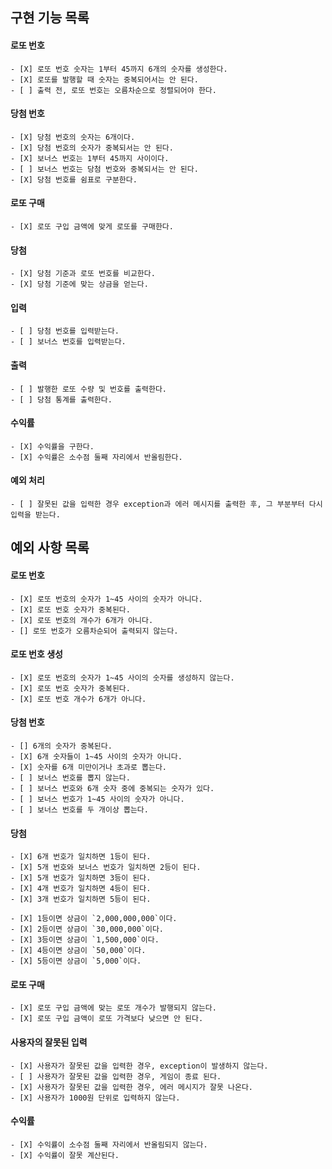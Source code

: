 ## 구현 기능 목록

#### 로또 번호
    - [X] 로또 번호 숫자는 1부터 45까지 6개의 숫자를 생성한다.
    - [X] 로또를 발행할 때 숫자는 중복되어서는 안 된다.
    - [ ] 출력 전, 로또 번호는 오름차순으로 정렬되어야 한다.


#### 당첨 번호
    - [X] 당첨 번호의 숫자는 6개이다.
    - [X] 당첨 번호의 숫자가 중복되서는 안 된다.
    - [X] 보너스 번호는 1부터 45까지 사이이다.
    - [ ] 보너스 번호는 당첨 번호와 중복되서는 안 된다.
    - [X] 당첨 번호를 쉼표로 구분한다.


#### 로또 구매
    - [X] 로또 구입 금액에 맞게 로또를 구매한다.


#### 당첨
    - [X] 당첨 기준과 로또 번호를 비교한다.
    - [X] 당첨 기준에 맞는 상금을 얻는다.

#### 입력
    - [ ] 당첨 번호를 입력받는다.
    - [ ] 보너스 번호를 입력받는다.


#### 출력
    - [ ] 발행한 로또 수량 및 번호를 출력한다.
    - [ ] 당첨 통계를 출력한다.


#### 수익률
    - [X] 수익률을 구한다.
    - [X] 수익률은 소수점 둘째 자리에서 반올림한다.


#### 예외 처리
    - [ ] 잘못된 값을 입력한 경우 exception과 에러 메시지를 출력한 후, 그 부분부터 다시 입력을 받는다.


## 예외 사항 목록

#### 로또 번호
    - [X] 로또 번호의 숫자가 1~45 사이의 숫자가 아니다.
    - [X] 로또 번호 숫자가 중복된다.
    - [X] 로또 번호의 개수가 6개가 아니다.
    - [] 로또 번호가 오름차순되어 출력되지 않는다.

#### 로또 번호 생성
    - [X] 로또 번호의 숫자가 1~45 사이의 숫자를 생성하지 않는다.
    - [X] 로또 번호 숫자가 중복된다.
    - [X] 로또 번호 개수가 6개가 아니다.

#### 당첨 번호
    - [] 6개의 숫자가 중복된다.
    - [X] 6개 숫자들이 1~45 사이의 숫자가 아니다.
    - [X] 숫자를 6개 미만이거나 초과로 뽑는다.
    - [ ] 보너스 번호를 뽑지 않는다.
    - [ ] 보너스 번호와 6개 숫자 중에 중복되는 숫자가 있다.
    - [ ] 보너스 번호가 1~45 사이의 숫자가 아니다.
    - [ ] 보너스 번호를 두 개이상 뽑는다.

#### 당첨
    - [X] 6개 번호가 일치하면 1등이 된다.
    - [X] 5개 번호와 보너스 번호가 일치하면 2등이 된다.
    - [X] 5개 번호가 일치하면 3등이 된다.
    - [X] 4개 번호가 일치하면 4등이 된다.
    - [X] 3개 번호가 일치하면 5등이 된다.

    - [X] 1등이면 상금이 `2,000,000,000`이다.
    - [X] 2등이면 상금이 `30,000,000`이다.
    - [X] 3등이면 상금이 `1,500,000`이다.
    - [X] 4등이면 상금이 `50,000`이다.
    - [X] 5등이면 상금이 `5,000`이다.

#### 로또 구매
    - [X] 로또 구입 금액에 맞는 로또 개수가 발행되지 않는다.
    - [X] 로또 구입 금액이 로또 가격보다 낮으면 안 된다. 

#### 사용자의 잘못된 입력
    - [X] 사용자가 잘못된 값을 입력한 경우, exception이 발생하지 않는다.
    - [ ] 사용자가 잘못된 값을 입력한 경우, 게임이 종료 된다.
    - [X] 사용자가 잘못된 값을 입력한 경우, 에러 메시지가 잘못 나온다.
    - [X] 사용자가 1000원 단위로 입력하지 않는다.

#### 수익률
    - [X] 수익률이 소수점 둘째 자리에서 반올림되지 않는다.
    - [X] 수익률이 잘못 계산된다.